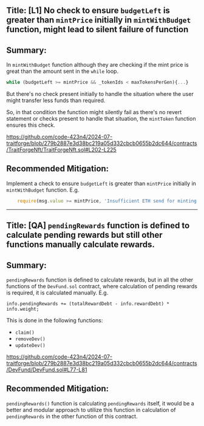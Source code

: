 ## Title: [L1] No check to ensure `budgetLeft` is greater than `mintPrice` initially in `mintWithBudget` function, might lead to silent failure of function 

## Summary:
In `mintWithBudget` function although they are checking if the mint price is great than the amount sent in the `while` loop.
```js
while (budgetLeft >= mintPrice && _tokenIds < maxTokensPerGen){...}
```
But there's no check present initially to handle the situation where the user might transfer less funds than required. 

So, in that condition the function might silently fail as there's no revert statement or checks present to handle that situation, the `mintToken` function ensures this check.

https://github.com/code-423n4/2024-07-traitforge/blob/279b2887e3d38bc219a05d332cbcb0655b2dc644/contracts/TraitForgeNft/TraitForgeNft.sol#L202-L225

## Recommended Mitigation:
Implement a check to ensure `budgetLeft` is greater than `mintPrice` initially in `mintWithBudget` function.
E.g.
```js
    require(msg.value >= mintPrice, 'Insufficient ETH send for minting.');
```

---

## Title: [QA] `pendingRewards` function is defined to calculate pending rewards but still other functions manually calculate rewards.

## Summary:
`pendingRewards` function is defined to calculate rewards, but in all the other functions of the `DevFund.sol` contract, where calculation of pending rewards is required, it is calculated manually.
E.g.
```
info.pendingRewards += (totalRewardDebt - info.rewardDebt) * info.weight;
```
This is done in the following functions:
- `claim()`
- `removeDev()`
- `updateDev()`

https://github.com/code-423n4/2024-07-traitforge/blob/279b2887e3d38bc219a05d332cbcb0655b2dc644/contracts/DevFund/DevFund.sol#L77-L81

## Recommended Mitigation:
`pendingRewards()` function is calculating `pendingRewards` itself, it would be a better and modular approach to utilize this function in calculation of `pendingRewards` in the other function of this contract.